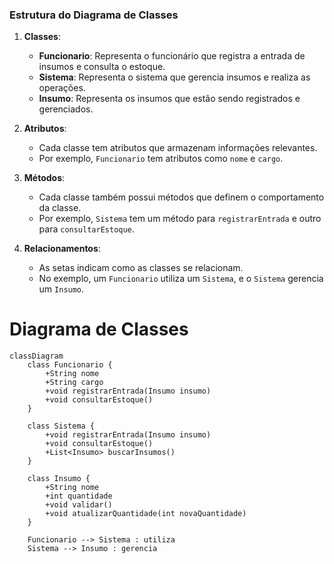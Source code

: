 ### Estrutura do Diagrama de Classes

1. **Classes**:
   - **Funcionario**: Representa o funcionário que registra a entrada de insumos e consulta o estoque.
   - **Sistema**: Representa o sistema que gerencia insumos e realiza as operações.
   - **Insumo**: Representa os insumos que estão sendo registrados e gerenciados.

2. **Atributos**:
   - Cada classe tem atributos que armazenam informações relevantes.
   - Por exemplo, `Funcionario` tem atributos como `nome` e `cargo`.

3. **Métodos**:
   - Cada classe também possui métodos que definem o comportamento da classe.
   - Por exemplo, `Sistema` tem um método para `registrarEntrada` e outro para `consultarEstoque`.

4. **Relacionamentos**:
   - As setas indicam como as classes se relacionam.
   - No exemplo, um `Funcionario` utiliza um `Sistema`, e o `Sistema` gerencia um `Insumo`.

# Diagrama de Classes

```mermaid
classDiagram
    class Funcionario {
        +String nome
        +String cargo
        +void registrarEntrada(Insumo insumo)
        +void consultarEstoque()
    }

    class Sistema {
        +void registrarEntrada(Insumo insumo)
        +void consultarEstoque()
        +List<Insumo> buscarInsumos()
    }

    class Insumo {
        +String nome
        +int quantidade
        +void validar()
        +void atualizarQuantidade(int novaQuantidade)
    }

    Funcionario --> Sistema : utiliza
    Sistema --> Insumo : gerencia









